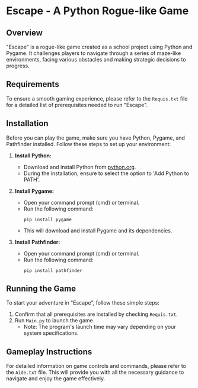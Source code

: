 # Escape - A Python Rogue-like Game

## Overview

"Escape" is a rogue-like game created as a school project using Python and Pygame. It challenges players to navigate through a series of maze-like environments, facing various obstacles and making strategic decisions to progress.

## Requirements

To ensure a smooth gaming experience, please refer to the `Requis.txt` file for a detailed list of prerequisites needed to run "Escape".

## Installation

Before you can play the game, make sure you have Python, Pygame, and Pathfinder installed. Follow these steps to set up your environment:

1. **Install Python:**
   - Download and install Python from [python.org](https://www.python.org/downloads/).
   - During the installation, ensure to select the option to 'Add Python to PATH'.

2. **Install Pygame:**
   - Open your command prompt (cmd) or terminal.
   - Run the following command:
     ```
     pip install pygame
     ```
   - This will download and install Pygame and its dependencies.

3. **Install Pathfinder:**
   - Open your command prompt (cmd) or terminal.
   - Run the following command:
     ```
     pip install pathfinder
     ```

## Running the Game

To start your adventure in "Escape", follow these simple steps:

1. Confirm that all prerequisites are installed by checking `Requis.txt`.
2. Run `Main.py` to launch the game.
   - Note: The program's launch time may vary depending on your system specifications.

## Gameplay Instructions

For detailed information on game controls and commands, please refer to the `Aide.txt` file. This will provide you with all the necessary guidance to navigate and enjoy the game effectively.

